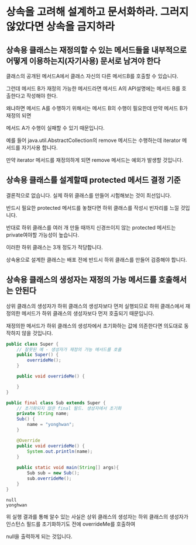 # 상속을 고려해 설계하고 문서화하라. 그러지 않았다면 상속을 금지하라

## 상속용 클래스는 재정의할 수 있는 메서드들을 내부적으로 어떻게 이용하는지(자기사용) 문서로 남겨야 한다
클래스의 공개된 메서드A에서 클래스 자신의 다른 메서드B를 호출할 수 있습니다.

그런데 메서드 B가 재정의 가능한 메서드라면 메서드 A의 API설명에는 메서드 B를 호출한다고 작성해야 한다.

왜냐하면 메서드 A를 수행하기 위해서는 메서드 B의 수행이 필요한데 만약 메서드 B가 재정의 되면

메서드 A가 수행이 실패할 수 있기 때문입니다.

예를 들어 java.util.AbstractCollection의 remove 메서드는 수행하는데 iterator 메서드를 자기사용 합니다.

만약 iterator 메서드를 재정의하게 되면 remove 메서드는 예외가 발생할 것입니다.

## 상속용 클래스를 설계할때 protected 메서드 결정 기준
결론적으로 없습니다. 실제 하위 클래스를 만들어 시험해보는 것이 최선입니다. 

반드시 필요한 protected 메서드를 놓쳤다면 하위 클래스를 작성시 빈자리를 느낄 것입니다.

반대로 하위 클래스를 여러 개 만들 때까지 신경쓰이지 않는 protected 메서드는 private여야할 가능성이 높습니다.

이러한 하위 클래스는 3개 정도가 적당합니다.

상속용으로 설계한 클래스는 배포 전에 반드시 하위 클래스를 만들어 검증해야 합니다.

## 상속용 클래스의 생성자는 재정의 가능 메서드를 호출해서는 안된다
상위 클래스의 생성자가 하위 클래스의 생성자보다 먼저 실행되므로 하위 클래스에서 재정의한 메서드가 하위 클래스의 생성자보다 먼저 호출되기 때문입니다.

재정의한 메서드가 하위 클래스의 생성자에서 초기화하는 값에 의존한다면 의도대로 동작하지 않을 것입니다.

```java
public class Super {
    // 잘못된 예 - 생성자가 재정의 가능 메서드를 호출
    public Super() {
        overrideMe();
    }

    public void overrideMe() {

    }
}

public final class Sub extends Super {
    // 초기화되지 않은 final 필드. 생성자에서 초기화
    private String name;
    Sub() {
        name = "yonghwan";
    }

    @Override
    public void overrideMe() {
        System.out.println(name);
    }
    
    public static void main(String[] args){
        Sub sub = new Sub();
        sub.overrideMe();
    }
}
```
```
null
yonghwan
``` 

위 실행 결과를 통해 알수 있는 사실은 상위 클래스의 생성자는 하위 클래스의 생성자가 인스턴스 필드를 초기화하기도 전에 overrideMe를 호출하여

null을 출력하게 되는 것입니다.